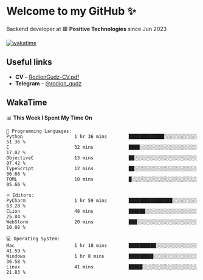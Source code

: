 # Welcome to my GitHub ✨

Backend developer at 🟥 **Positive Technologies** since Jun 2023

[![wakatime](https://wakatime.com/badge/user/f84f6fea-179f-4f5d-a4f0-4e45b7070455.svg)](https://wakatime.com/@f84f6fea-179f-4f5d-a4f0-4e45b7070455)  

  
## Useful links
- **CV** – [RodionGudz-CV.pdf](https://github.com/rodion-gudz/rodion-gudz/files/12843067/RodionGudz-CV.pdf)
- **Telegram** – [@rodion_gudz](https://t.me/rodion_gudz)

## WakaTime

<!--START_SECTION:waka-->
📊 **This Week I Spent My Time On** 

```text
💬 Programming Languages: 
Python                   1 hr 36 mins        █████████████░░░░░░░░░░░░   51.36 % 
C                        32 mins             ████░░░░░░░░░░░░░░░░░░░░░   17.02 % 
ObjectiveC               13 mins             ██░░░░░░░░░░░░░░░░░░░░░░░   07.42 % 
TypeScript               12 mins             ██░░░░░░░░░░░░░░░░░░░░░░░   06.66 % 
TOML                     10 mins             █░░░░░░░░░░░░░░░░░░░░░░░░   05.66 % 

🔥 Editors: 
PyCharm                  1 hr 59 mins        ████████████████░░░░░░░░░   63.28 % 
CLion                    48 mins             ██████░░░░░░░░░░░░░░░░░░░   25.84 % 
WebStorm                 20 mins             ███░░░░░░░░░░░░░░░░░░░░░░   10.88 % 

💻 Operating System: 
Mac                      1 hr 18 mins        ██████████░░░░░░░░░░░░░░░   41.59 % 
Windows                  1 hr 8 mins         █████████░░░░░░░░░░░░░░░░   36.58 % 
Linux                    41 mins             █████░░░░░░░░░░░░░░░░░░░░   21.83 % 
```


<!--END_SECTION:waka-->
